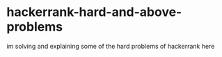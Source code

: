 # hackerrank-hard-and-above-problems
im solving and explaining some of the hard  problems of hackerrank here 
